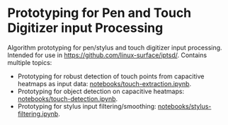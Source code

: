 # Prototyping for Pen and Touch Digitizer input Processing

Algorithm prototyping for pen/stylus and touch digitizer input processing.
Intended for use in https://github.com/linux-surface/iptsd/.
Contains multiple topics:

- Prototyping for robust detection of touch points from capacitive heatmaps as input data: [notebooks/touch-extraction.ipynb](https://nbviewer.jupyter.org/github/qzed/digitizer-prototype/blob/master/notebooks/touch-extraction.ipynb).
- Prototyping for object detection on capacitive heatmaps: [notebooks/touch-detection.ipynb](https://nbviewer.jupyter.org/github/qzed/digitizer-prototype/blob/master/notebooks/touch-detection.ipynb).
- Prototyping for stylus input filtering/smoothing: [notebooks/stylus-filtering.ipynb](https://nbviewer.jupyter.org/github/qzed/digitizer-prototype/blob/master/notebooks/stylus-filtering.ipynb).
